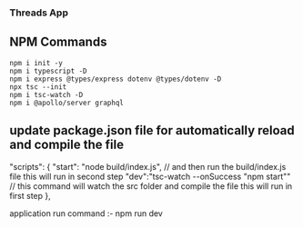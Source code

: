### Threads App

## NPM  Commands
    npm i init -y
    npm i typescript -D
    npm i express @types/express dotenv @types/dotenv -D
    npx tsc --init
    npm i tsc-watch -D
    npm i @apollo/server graphql

## update package.json file for automatically reload and compile the file

"scripts": {
    "start": "node build/index.js", // and then run the build/index.js file                       this will run in second step
    "dev":"tsc-watch --onSuccess \"npm start\""   // this command will watch the src folder and compile the file  this will run in first step
  },

  application run command    :-   npm run dev